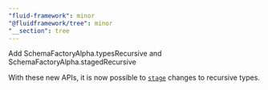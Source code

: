```yaml
---
"fluid-framework": minor
"@fluidframework/tree": minor
"__section": tree
---
```

Add SchemaFactoryAlpha.typesRecursive and SchemaFactoryAlpha.stagedRecursive

With these new APIs, it is now possible to [`stage`](https://fluidframework.com/docs/api/fluid-framework/schemafactoryalpha-class#staged-property) changes to recursive types.
